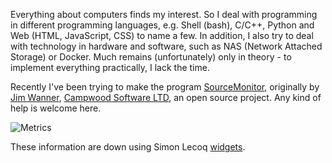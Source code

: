 Everything about computers finds my interest. So I deal with programming in different programming languages, e.g. Shell (bash), C/C++, Python and Web (HTML, JavaScript, CSS) to name a few. In addition, I also try to deal with technology in hardware and software, such as NAS (Network Attached Storage) or Docker. Much remains (unfortunately) only in theory - to implement everything practically, I lack the time.

Recently I've been trying to make the program [SourceMonitor], originally by [Jim Wanner], [Campwood Software LTD], an open source project. Any kind of help is welcome here.

![Metrics](https://metrics.lecoq.io/ThirtySomething?template=classic&base=header%2C%20activity%2C%20community%2C%20repositories%2C%20metadata&base.indepth=false&base.hireable=false&base.skip=false&config.timezone=Europe%2FBerlin)

These information are down using Simon Lecoq [widgets][lowlighter].

[anuraghazra]: https://github.com/anuraghazra/github-readme-stats
[lowlighter]: https://github.com/lowlighter/metrics
[Campwood Software LTD]: https://www.campwoodsw.com/sourcemonitor.html
[Jim Wanner]: https://campwoodsw.com/emcomp/about-us/
[SourceMonitor]: https://github.com/SourceMonitor/SM-Info
